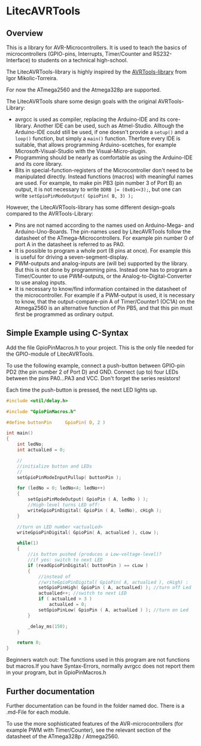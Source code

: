 # LitecAVRTools #

## Overview ##

This is a library for AVR-Microcontrollers. It is used to teach the basics 
of microcontrollers (GPIO-pins, Interrupts, Timer/Counter and RS232-Interface) 
to students on a technical high-school.

The LitecAVRTools-library is highly inspired by the 
[AVRTools-library](https://github.com/igormiktor/AVRTools) from 
Igor Mikolic-Torreira.

For now the ATmega2560 and the Atmega328p are supported.

The LitecAVRTools share some design goals with the original AVRTools-Library:

- avrgcc is used as compiler, replacing the Arduino-IDE and its core-library. 
  Another IDE can be used, such as Atmel-Studio. Alltough the Arduino-IDE 
  could still be used, if one doesn't provide a `setup()` and a `loop()` 
  function, but simply a `main()` function. 
  Therfore every IDE is suitable, that allows programming Arduino-scetches, 
  for example Microsoft-Visual-Studio with the Visual-Micro-plugin.
- Programming should be nearly as comfortable as using the Arduino-IDE 
  and its core library. 
- Bits in special-function-registers of the Microcontroller don't need to be
  manipulated directly. Instead functions (macros) with meaningful names are 
  used. For example, to make pin PB3 (pin number 3 of Port B) an output, it 
  is not necessary to write `DDRB |= (0x01<<3);`, but one can write 
  `setGpioPinModeOutput( GpioPin( B, 3) );`

However, the LitecAVRTools-library has some different design-goals compared 
to the AVRTools-Library:

- Pins are not named according to the names used on Arduino-Mega- and 
  Arduino-Uno-Boards. The pin-names used by LitecAVRTools follow the
  datasheet of the ATmega-Microcontrollers. For example pin number 0 of
  port A in the datasheet is referred to as PA0.
- It is possible to program a whole port (8 pins at once). For example
  this is useful for driving a seven-segment-display.
- PWM-outputs and analog-inputs are (will be) supported by the library.
  But this is not done by programming pins. Instead one has to program a 
  Timer/Counter to use PWM-outputs, or the Analog-to-Digital-Converter
  to use analog inputs.
- It is necessary to know/find information contained in the datasheet of 
  the microcontroller. For example if a PWM-output 
  is used, it is necessary to know, that the output-compare-pin A of 
  Timer/Counter1 (OC1A) on the Atmega2560 is an alternative function of 
  Pin PB5, and that this pin must first be programmed as ordinary output.

## Simple Example using C-Syntax ##

Add the file GpioPinMacros.h to your project. This is the only file needed
for the GPIO-module of LitecAVRTools.

To use the following example, connect a push-button between GPIO-pin PD2 (the
pin number 2 of Port D) and GND. Connect (up to) four LEDs between the pins
PA0...PA3 and VCC. Don't forget the series resistors!

Each time the push-button is pressed, the next LED lights up.

```C
#include <util/delay.h>

#include "GpioPinMacros.h"

#define buttonPin     GpioPin( D, 2 )

int main()
{
    int ledNo;
    int actualLed = 0;

    //
    //initialize button and LEDs
    //
    setGpioPinModeInputPullup( buttonPin );

    for (ledNo = 0; ledNo<4; ledNo++)
    {
        setGpioPinModeOutput( GpioPin ( A, ledNo ) );
        //High-level turns LED off:
        writeGpioPinDigital( GpioPin ( A, ledNo), cHigh );
    }

    //turn on LED number <actualLed>
    writeGpioPinDigital( GpioPin( A, actualLed ), cLow );

    while(1)
    {
        //is button pushed (produces a Low-voltage-level)?
        //if yes: switch to next LED
        if (readGpioPinDigital( buttonPin ) == cLow )
        {
            //instead of
            //writeGpioPinDigital( GpioPin( A, actualLed ), cHigh) :
            setGpioPinHigh( GpioPin ( A, actualLed) ); //turn off Led
            actualLed++; //switch to next LED
            if ( actualLed > 3 )
                actualLed = 0;
            setGpioPinLow( GpioPin ( A, actualLed ) ); //turn on Led
        }

        _delay_ms(150);
    }

    return 0;
}
```

Beginners watch out: The functions used in this program are not functions but 
macros.If you have Syntax-Errors, normally avrgcc does not report them in your
program, but in GpioPinMacros.h

## Further documentation ##

Further documentation can be found in the folder named doc. There is a 
.md-File for each module. 

To use the more sophisticated features of the AVR-microcontrollers (for 
example PWM with Timer/Counter), see the relevant section of the datasheet 
of the ATmega328p / Atmega2560. 

